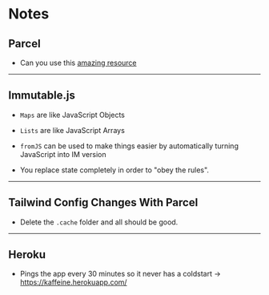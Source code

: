 # Notes

## Parcel

- Can you use this [amazing resource](https://createapp.dev/parcel)

---

## Immutable.js

- `Maps` are like JavaScript Objects
- `Lists` are like JavaScript Arrays
- `fromJS` can be used to make things easier by automatically turning JavaScript
  into IM version

- You replace state completely in order to "obey the rules".

---

## Tailwind Config Changes With Parcel

- Delete the `.cache` folder and all should be good.

---

## Heroku

- Pings the app every 30 minutes so it never has a coldstart -> <https://kaffeine.herokuapp.com/>

